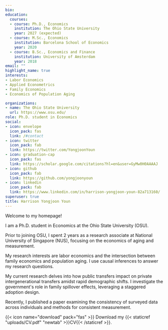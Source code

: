 ```yaml
---
bio:
education:
  courses:
  - course: Ph.D., Economics
    institution: The Ohio State University
    year: 2027 (expected)
  - course: M.Sc., Economics
    institution: Barcelona School of Economics
    year: 2020
  - course: B.Sc., Economics and Finance
    institution: University of Amsterdam
    year: 2018
email: ""
highlight_name: true
interests:
- Labor Economics
- Applied Econometrics 
- Family Economics
- Economics of Population Aging

organizations:
- name: The Ohio State University
  url: https://www.osu.edu/
role: Ph.D. student in Economics 
social:
- icon: envelope
  icon_pack: fas
  link: /#contact
- icon: twitter
  icon_pack: fab
  link: https://twitter.com/YongjoonYoun
- icon: graduation-cap
  icon_pack: fas
  link: https://scholar.google.com/citations?hl=en&user=GyMw0H0AAAAJ
- icon: github
  icon_pack: fab
  link: https://github.com/yongjoonyoun
- icon: linkedin
  icon_pack: fab
  link: https://www.linkedin.com/in/harrison-yongjoon-youn-82a713160/
superuser: true
title: Harrison Yongjoon Youn
---
```

Welcome to my homepage! 

I am a Ph.D. student in Economics at the Ohio State University (OSU). 

Prior to joining OSU, I spent 2 years as a research associate at National University of Singapore (NUS), focusing on the economics of aging and measurement.

My research interests are labor economics and the intersection between family economics and population aging. I use causal inferences to answer my research questions. 

My current research delves into how public transfers impact on private intergenerational transfers amidst rapid demographic shifts. I investigate the government's role in family spillover effects, leveraging a staggered adoption design.

Recently, I published a paper examining the consistency of surveyed data across individuals and methods for consistent measurement.

{{< icon name="download" pack="fas" >}} Download my {{< staticref "uploads/CV.pdf" "newtab" >}}CV{{< /staticref >}}.

